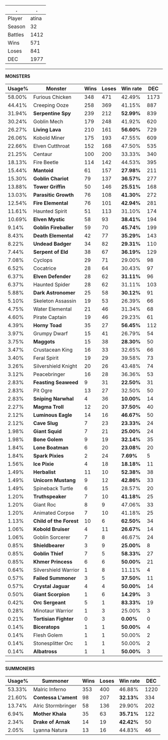 .|.
|-|-
Player|atina
Season|32
Battles|1412
Wins|571
Loses|841
DEC|1977

---
**MONSTERS**

Usage%|Monster|Wins|Loses|Win rate|DEC|
-|-|-|-|-|-|
58.00%|Furious Chicken|348|471|42.49%|1173|
44.41%|Creeping Ooze|258|369|41.15%|887|
31.94%|**Serpentine Spy**|239|212|**52.99%**|839|
30.24%|Goblin Mech|179|248|41.92%|620|
26.27%|**Living Lava**|210|161|**56.60%**|729|
26.06%|Kobold Miner|175|193|47.55%|609|
22.66%|Elven Cutthroat|152|168|47.50%|535|
21.25%|Centaur|100|200|33.33%|340|
18.13%|Fire Beetle|114|142|44.53%|395|
15.44%|**Mantoid**|61|157|**27.98%**|211|
15.30%|**Goblin Chariot**|79|137|**36.57%**|277|
13.88%|**Tower Griffin**|50|146|**25.51%**|168|
13.03%|**Parasitic Growth**|76|108|**41.30%**|272|
12.54%|**Fire Elemental**|76|101|**42.94%**|281|
11.61%|Haunted Spirit|51|113|31.10%|174|
10.69%|**Elven Mystic**|58|93|**38.41%**|194|
9.14%|**Goblin Fireballer**|59|70|**45.74%**|199|
8.43%|**Death Elemental**|42|77|**35.29%**|143|
8.22%|**Undead Badger**|34|82|**29.31%**|110|
7.44%|**Serpent of Eld**|38|67|**36.19%**|129|
7.08%|Cyclops|29|71|29.00%|98|
6.52%|Cocatrice|28|64|30.43%|97|
6.37%|**Elven Defender**|28|62|**31.11%**|96|
6.37%|Haunted Spider|28|62|31.11%|103|
5.88%|**Dark Astronomer**|25|58|**30.12%**|91|
5.10%|Skeleton Assassin|19|53|26.39%|66|
4.75%|Water Elemental|21|46|31.34%|68|
4.60%|Pirate Captain|19|46|29.23%|61|
4.39%|**Horny Toad**|35|27|**56.45%**|112|
3.97%|Grumpy Dwarf|15|41|26.79%|54|
3.75%|**Maggots**|15|38|**28.30%**|50|
3.47%|Crustacean King|16|33|32.65%|66|
3.40%|Feral Spirit|19|29|39.58%|73|
3.26%|Silvershield Knight|20|26|43.48%|74|
3.12%|Peacebringer|16|28|36.36%|53|
2.83%|**Feasting Seaweed**|9|31|**22.50%**|31|
2.83%|Pit Ogre|13|27|32.50%|50|
2.83%|**Sniping Narwhal**|4|36|**10.00%**|14|
2.27%|**Magma Troll**|12|20|**37.50%**|40|
2.12%|**Luminous Eagle**|14|16|**46.67%**|50|
2.12%|**Cave Slug**|7|23|**23.33%**|24|
1.98%|**Giant Squid**|7|21|**25.00%**|24|
1.98%|**Bone Golem**|9|19|**32.14%**|35|
1.84%|**Lone Boatman**|6|20|**23.08%**|20|
1.84%|**Spark Pixies**|2|24|**7.69%**|5|
1.56%|**Ice Pixie**|4|18|**18.18%**|11|
1.49%|**Herbalist**|11|10|**52.38%**|38|
1.49%|**Unicorn Mustang**|9|12|**42.86%**|33|
1.49%|Spineback Turtle|6|15|28.57%|20|
1.20%|**Truthspeaker**|7|10|**41.18%**|25|
1.20%|Giant Roc|8|9|47.06%|33|
1.20%|Animated Corpse|7|10|41.18%|25|
1.13%|**Child of the Forest**|10|6|**62.50%**|34|
1.06%|**Kobold Bruiser**|4|11|**26.67%**|14|
1.06%|Goblin Sorcerer|7|8|46.67%|24|
0.85%|**Shieldbearer**|3|9|**25.00%**|8|
0.85%|**Goblin Thief**|7|5|**58.33%**|27|
0.85%|**Khmer Princess**|6|6|**50.00%**|21|
0.64%|Silvershield Warrior|1|8|11.11%|4|
0.57%|**Failed Summoner**|3|5|**37.50%**|11|
0.57%|**Crystal Jaguar**|4|4|**50.00%**|14|
0.50%|**Giant Scorpion**|1|6|**14.29%**|3|
0.42%|**Orc Sergeant**|5|1|**83.33%**|19|
0.28%|Minotaur Warrior|1|3|25.00%|3|
0.21%|**Tortisian Fighter**|0|3|**0.00%**|0|
0.14%|**Biceratops**|1|1|**50.00%**|4|
0.14%|Flesh Golem|1|1|50.00%|2|
0.14%|Stonesplitter Orc|1|1|50.00%|2|
0.14%|**Albatross**|1|1|**50.00%**|3|

---
**SUMMONERS**

Usage%|Summoner|Wins|Loses|Win rate|DEC|
-|-|-|-|-|-|
53.33%|Malric Inferno|353|400|46.88%|1220|
21.60%|**Contessa L'ament**|98|207|**32.13%**|334|
13.74%|Alric Stormbringer|58|136|29.90%|202|
6.94%|**Mother Khala**|35|63|**35.71%**|122|
2.34%|**Drake of Arnak**|14|19|**42.42%**|50|
2.05%|Lyanna Natura|13|16|44.83%|46|
